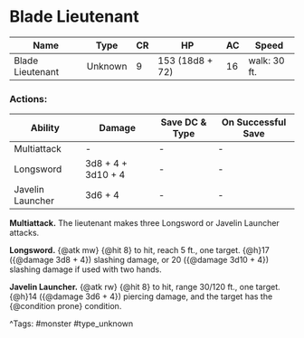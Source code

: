 # Blade Lieutenant

| Name | Type | CR | HP | AC | Speed |
|------|------|----|----|----|-------|
| Blade Lieutenant | Unknown | 9 | 153 (18d8 + 72) | 16 | walk: 30 ft. |

### Actions:

| Ability | Damage | Save DC & Type | On Successful Save |
|---------|--------|----------------|--------------------|
| Multiattack | - | - | - |
| Longsword | 3d8 + 4 + 3d10 + 4 | - | - |
| Javelin Launcher | 3d6 + 4 | - | - |


**Multiattack.** The lieutenant makes three Longsword or Javelin Launcher attacks.

**Longsword.** {@atk mw} {@hit 8} to hit, reach 5 ft., one target. {@h}17 ({@damage 3d8 + 4}) slashing damage, or 20 ({@damage 3d10 + 4}) slashing damage if used with two hands.

**Javelin Launcher.** {@atk rw} {@hit 8} to hit, range 30/120 ft., one target. {@h}14 ({@damage 3d6 + 4}) piercing damage, and the target has the {@condition prone} condition.

^Tags: #monster #type_unknown